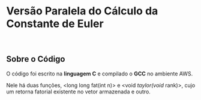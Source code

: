 # Versão Paralela do Cálculo da Constante de Euler
<br>

## Sobre o Código
O código foi escrito na **linguagem C** e compilado o **GCC** no ambiente AWS.

Nele há duas funções, <long long fat(int n)> e <void *taylor(void* rank)>, cujo um retorna fatorial existente no vetor armazenada e outro.
